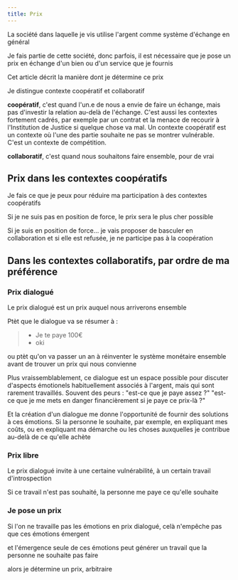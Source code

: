 ```yaml
---
title: Prix
---
```


La société dans laquelle je vis utilise l'argent comme système d'échange en général

Je fais partie de cette société, donc parfois, il est nécessaire que je pose un prix en échange d'un bien ou d'un service que je fournis

Cet article décrit la manière dont je détermine ce prix

Je distingue contexte coopératif et collaboratif

**coopératif**, c'est quand l'un.e de nous a envie de faire un échange, mais pas d'investir la relation au-delà de l'échange. C'est aussi les contextes fortement cadrés, par exemple par un contrat et la menace de recourir à l'Institution de Justice si quelque chose va mal. Un contexte coopératif est un contexte où l'une des partie souhaite ne pas se montrer vulnérable. C'est un contexte de compétition.

**collaboratif**, c'est quand nous souhaitons faire ensemble, pour de vrai


## Prix dans les contextes coopératifs

Je fais ce que je peux pour réduire ma participation à des contextes coopératifs

Si je ne suis pas en position de force, le prix sera le plus cher possible

Si je suis en position de force... je vais proposer de basculer en collaboration et si elle est refusée, je ne participe pas à la coopération


## Dans les contextes collaboratifs, par ordre de ma préférence

### Prix dialogué

Le prix dialogué est un prix auquel nous arriverons ensemble

Ptèt que le dialogue va se résumer à : 

> - Je te paye 100€
> - oki

ou ptèt qu'on va passer un an à réinventer le système monétaire ensemble avant de trouver un prix qui nous convienne

Plus vraissemblablement, ce dialogue est un espace possible pour discuter d'aspects émotionels habituellement associés à l'argent, mais qui sont rarement travaillés. Souvent des peurs : "est-ce que je paye assez ?" "est-ce que je me mets en danger financièrement si je paye ce prix-là ?"

Et la création d'un dialogue me donne l'opportunité de fournir des solutions à ces émotions. Si la personne le souhaite, par exemple, en expliquant mes coûts, ou en expliquant ma démarche ou les choses auxquelles je contribue au-delà de ce qu'elle achète


### Prix libre

Le prix dialogué invite à une certaine vulnérabilité, à un certain travail d'introspection

Si ce travail n'est pas souhaité, la personne me paye ce qu'elle souhaite


### Je pose un prix

Si l'on ne travaille pas les émotions en prix dialogué, celà n'empêche pas que ces émotions émergent

et l'émergence seule de ces émotions peut générer un travail que la personne ne souhaite pas faire

alors je détermine un prix, arbitraire

